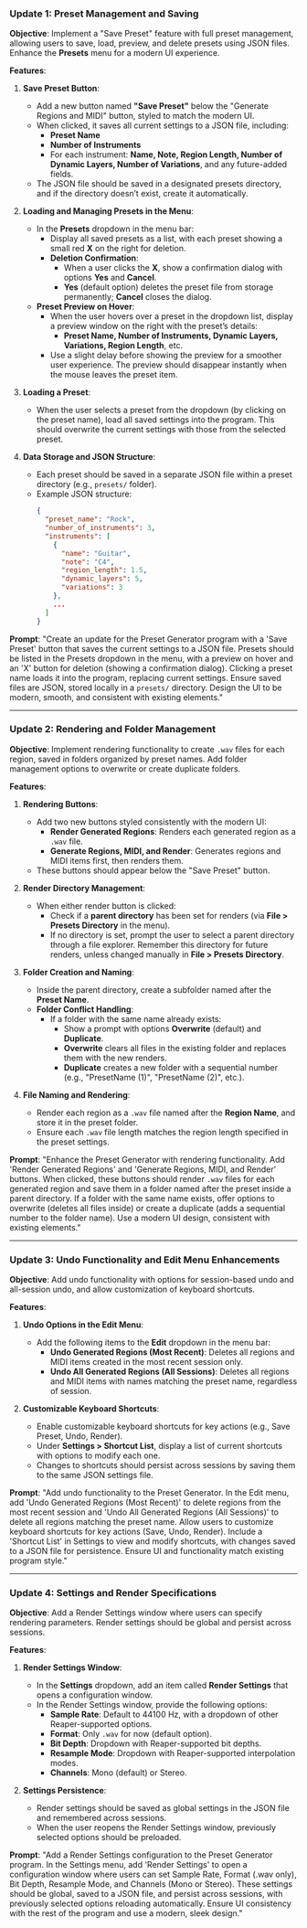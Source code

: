 ### **Update 1: Preset Management and Saving**

**Objective**: Implement a "Save Preset" feature with full preset management, allowing users to save, load, preview, and delete presets using JSON files. Enhance the **Presets** menu for a modern UI experience.

**Features**:

1. **Save Preset Button**:
   - Add a new button named **"Save Preset"** below the "Generate Regions and MIDI" button, styled to match the modern UI.
   - When clicked, it saves all current settings to a JSON file, including:
     - **Preset Name**
     - **Number of Instruments**
     - For each instrument: **Name, Note, Region Length, Number of Dynamic Layers, Number of Variations**, and any future-added fields.
   - The JSON file should be saved in a designated presets directory, and if the directory doesn’t exist, create it automatically.

2. **Loading and Managing Presets in the Menu**:
   - In the **Presets** dropdown in the menu bar:
     - Display all saved presets as a list, with each preset showing a small red **X** on the right for deletion.
     - **Deletion Confirmation**:
       - When a user clicks the **X**, show a confirmation dialog with options **Yes** and **Cancel**.
       - **Yes** (default option) deletes the preset file from storage permanently; **Cancel** closes the dialog.
   - **Preset Preview on Hover**:
     - When the user hovers over a preset in the dropdown list, display a preview window on the right with the preset’s details:
       - **Preset Name, Number of Instruments, Dynamic Layers, Variations, Region Length**, etc.
     - Use a slight delay before showing the preview for a smoother user experience. The preview should disappear instantly when the mouse leaves the preset item.

3. **Loading a Preset**:
   - When the user selects a preset from the dropdown (by clicking on the preset name), load all saved settings into the program. This should overwrite the current settings with those from the selected preset.

4. **Data Storage and JSON Structure**:
   - Each preset should be saved in a separate JSON file within a preset directory (e.g., `presets/` folder).
   - Example JSON structure:
     ```json
     {
       "preset_name": "Rock",
       "number_of_instruments": 3,
       "instruments": [
         {
           "name": "Guitar",
           "note": "C4",
           "region_length": 1.5,
           "dynamic_layers": 5,
           "variations": 3
         },
         ...
       ]
     }
     ```

**Prompt**:
"Create an update for the Preset Generator program with a 'Save Preset' button that saves the current settings to a JSON file. Presets should be listed in the Presets dropdown in the menu, with a preview on hover and an 'X' button for deletion (showing a confirmation dialog). Clicking a preset name loads it into the program, replacing current settings. Ensure saved files are JSON, stored locally in a `presets/` directory. Design the UI to be modern, smooth, and consistent with existing elements."

---

### **Update 2: Rendering and Folder Management**

**Objective**: Implement rendering functionality to create `.wav` files for each region, saved in folders organized by preset names. Add folder management options to overwrite or create duplicate folders.

**Features**:

1. **Rendering Buttons**:
   - Add two new buttons styled consistently with the modern UI:
     - **Render Generated Regions**: Renders each generated region as a `.wav` file.
     - **Generate Regions, MIDI, and Render**: Generates regions and MIDI items first, then renders them.
   - These buttons should appear below the "Save Preset" button.

2. **Render Directory Management**:
   - When either render button is clicked:
     - Check if a **parent directory** has been set for renders (via **File > Presets Directory** in the menu).
     - If no directory is set, prompt the user to select a parent directory through a file explorer. Remember this directory for future renders, unless changed manually in **File > Presets Directory**.

3. **Folder Creation and Naming**:
   - Inside the parent directory, create a subfolder named after the **Preset Name**.
   - **Folder Conflict Handling**:
     - If a folder with the same name already exists:
       - Show a prompt with options **Overwrite** (default) and **Duplicate**.
       - **Overwrite** clears all files in the existing folder and replaces them with the new renders.
       - **Duplicate** creates a new folder with a sequential number (e.g., "PresetName (1)", "PresetName (2)", etc.).

4. **File Naming and Rendering**:
   - Render each region as a `.wav` file named after the **Region Name**, and store it in the preset folder.
   - Ensure each `.wav` file length matches the region length specified in the preset settings.

**Prompt**:
"Enhance the Preset Generator with rendering functionality. Add 'Render Generated Regions' and 'Generate Regions, MIDI, and Render' buttons. When clicked, these buttons should render `.wav` files for each generated region and save them in a folder named after the preset inside a parent directory. If a folder with the same name exists, offer options to overwrite (deletes all files inside) or create a duplicate (adds a sequential number to the folder name). Use a modern UI design, consistent with existing elements."

---

### **Update 3: Undo Functionality and Edit Menu Enhancements**

**Objective**: Add undo functionality with options for session-based undo and all-session undo, and allow customization of keyboard shortcuts.

**Features**:

1. **Undo Options in the Edit Menu**:
   - Add the following items to the **Edit** dropdown in the menu bar:
     - **Undo Generated Regions (Most Recent)**: Deletes all regions and MIDI items created in the most recent session only.
     - **Undo All Generated Regions (All Sessions)**: Deletes all regions and MIDI items with names matching the preset name, regardless of session.

2. **Customizable Keyboard Shortcuts**:
   - Enable customizable keyboard shortcuts for key actions (e.g., Save Preset, Undo, Render).
   - Under **Settings > Shortcut List**, display a list of current shortcuts with options to modify each one.
   - Changes to shortcuts should persist across sessions by saving them to the same JSON settings file.

**Prompt**:
"Add undo functionality to the Preset Generator. In the Edit menu, add 'Undo Generated Regions (Most Recent)' to delete regions from the most recent session and 'Undo All Generated Regions (All Sessions)' to delete all regions matching the preset name. Allow users to customize keyboard shortcuts for key actions (Save, Undo, Render). Include a 'Shortcut List' in Settings to view and modify shortcuts, with changes saved to a JSON file for persistence. Ensure UI and functionality match existing program style."

---

### **Update 4: Settings and Render Specifications**

**Objective**: Add a Render Settings window where users can specify rendering parameters. Render settings should be global and persist across sessions.

**Features**:

1. **Render Settings Window**:
   - In the **Settings** dropdown, add an item called **Render Settings** that opens a configuration window.
   - In the Render Settings window, provide the following options:
     - **Sample Rate**: Default to 44100 Hz, with a dropdown of other Reaper-supported options.
     - **Format**: Only `.wav` for now (default option).
     - **Bit Depth**: Dropdown with Reaper-supported bit depths.
     - **Resample Mode**: Dropdown with Reaper-supported interpolation modes.
     - **Channels**: Mono (default) or Stereo.

2. **Settings Persistence**:
   - Render settings should be saved as global settings in the JSON file and remembered across sessions.
   - When the user reopens the Render Settings window, previously selected options should be preloaded.

**Prompt**:
"Add a Render Settings configuration to the Preset Generator program. In the Settings menu, add 'Render Settings' to open a configuration window where users can set Sample Rate, Format (.wav only), Bit Depth, Resample Mode, and Channels (Mono or Stereo). These settings should be global, saved to a JSON file, and persist across sessions, with previously selected options reloading automatically. Ensure UI consistency with the rest of the program and use a modern, sleek design."